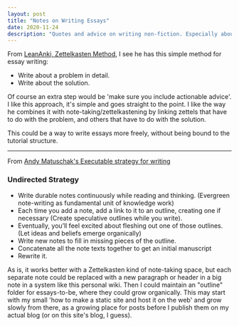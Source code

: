 ```yaml
---
layout: post
title: "Notes on Writing Essays"
date: 2020-11-24
description: "Quotes and advice on writing non-fiction. Especially about essays."
---
```

From [LeanAnki, Zettelkasten Method](https://leananki.com/zettelkasten-method-smart-notes/), I see he has this simple method for essay writing: 
- Write about a problem in detail.
- Write about the solution.

Of course an extra step would be 'make sure you include actionable advice'. I like this approach, it's simple and goes straight to the point. I like the way he combines it with note-taking/zettelkastening by linking zettels that have to do with the problem, and others that have to do with the solution.

This could be a way to write essays more freely, without being bound to the tutorial structure.

---

From [Andy Matuschak's Executable strategy for writing](https://notes.andymatuschak.org/z3PBVkZ2SvsAgFXkjHsycBeyS6Cw1QXf7kcD8)

### Undirected Strategy

- Write durable notes continuously while reading and thinking. (Evergreen note-writing as fundamental unit of knowledge work)
- Each time you add a note, add a link to it to an outline, creating one if necessary (Create speculative outlines while you write).
- Eventually, you’ll feel excited about fleshing out one of those outlines. (Let ideas and beliefs emerge organically)
- Write new notes to fill in missing pieces of the outline.
- Concatenate all the note texts together to get an initial manuscript
- Rewrite it.

As is, it works better with a Zettelkasten kind of note-taking space, but each separate note could be replaced with a new paragraph or header in a big note in a system like this personal wiki. Then I could maintain an "outline" folder for essays-to-be, where they could grow organically. This may start with my small 'how to make a static site and host it on the web' and grow slowly from there, as a growing place for posts before I publish them on my actual blog (or on this site's blog, I guess).

